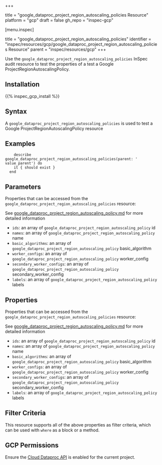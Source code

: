 +++

title = "google_dataproc_project_region_autoscaling_policies Resource"
platform = "gcp"
draft = false
gh_repo = "inspec-gcp"


[menu.inspec]

title = "google_dataproc_project_region_autoscaling_policies"
identifier = "inspec/resources/gcp/google_dataproc_project_region_autoscaling_policies Resource"
parent = "inspec/resources/gcp"
+++

Use the `google_dataproc_project_region_autoscaling_policies` InSpec audit resource to test the properties of a test a Google ProjectRegionAutoscalingPolicy.

## Installation
{{% inspec_gcp_install %}}

## Syntax
A `google_dataproc_project_region_autoscaling_policies` is used to test a Google ProjectRegionAutoscalingPolicy resource

## Examples
```
    describe google_dataproc_project_region_autoscaling_policies(parent: ' value_parent') do
    it { should exist }
  end
```

## Parameters
Properties that can be accessed from the `google_dataproc_project_region_autoscaling_policies` resource:

See [google_dataproc_project_region_autoscaling_policy.md](google_dataproc_project_region_autoscaling_policy.md) for more detailed information
* `ids`: an array of `google_dataproc_project_region_autoscaling_policy` id
* `names`: an array of `google_dataproc_project_region_autoscaling_policy` name
* `basic_algorithms`: an array of `google_dataproc_project_region_autoscaling_policy` basic_algorithm
* `worker_configs`: an array of `google_dataproc_project_region_autoscaling_policy` worker_config
* `secondary_worker_configs`: an array of `google_dataproc_project_region_autoscaling_policy` secondary_worker_config
* `labels`: an array of `google_dataproc_project_region_autoscaling_policy` labels
## Properties
Properties that can be accessed from the `google_dataproc_project_region_autoscaling_policies` resource:

See [google_dataproc_project_region_autoscaling_policy.md](google_dataproc_project_region_autoscaling_policy.md) for more detailed information
* `ids`: an array of `google_dataproc_project_region_autoscaling_policy` id
* `names`: an array of `google_dataproc_project_region_autoscaling_policy` name
* `basic_algorithms`: an array of `google_dataproc_project_region_autoscaling_policy` basic_algorithm
* `worker_configs`: an array of `google_dataproc_project_region_autoscaling_policy` worker_config
* `secondary_worker_configs`: an array of `google_dataproc_project_region_autoscaling_policy` secondary_worker_config
* `labels`: an array of `google_dataproc_project_region_autoscaling_policy` labels

## Filter Criteria
This resource supports all of the above properties as filter criteria, which can be used
with `where` as a block or a method.

## GCP Permissions

Ensure the [Cloud Dataproc API](https://console.cloud.google.com/apis/library/dataproc.googleapis.com) is enabled for the current project.
